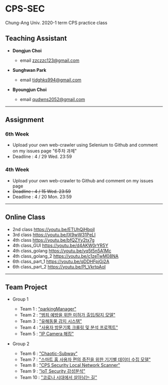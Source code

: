 # CPS-SEC
Chung-Ang Univ. 2020-1 term CPS practice class

## Teaching Assistant

  - __Dongjun Choi__
    - email zzczzc123@gmail.com
  
  - __Sunghwan Park__
    - email tjdghks994@gmail.com
  
  - __Byoungjun Choi__
    - email qudwns2052@gmail.com

---

## Assignment
  ### 6th Week
  - Upload your own web-crawler using Selenium to Github and comment on my issues page "6주차 과제"
  - Deadline : 4 / 29 Wed. 23:59
  
  ### 4th Week
  - Upload your own web-crawler to Github and comment on my issues page
  - ~~Deadline : 4 / 15 Wed. 23:59~~
  - Deadline : 4 / 20 Mon. 23:59

---

## Online Class
  - 2nd class           https://youtu.be/ETUhQjHbojI
  - 3rd class           https://youtu.be/IX9wW31PeLI
  - 4th class           https://youtu.be/bfQZYy2tx7g
  - 4th class_GUI       https://youtu.be/d4AKW0rYR5Y
  - 4th class_golang    https://youtu.be/yq5t5n5A1Mc
  - 4th class_golang_2  https://youtu.be/c1zeTwM08NA
  - 6th class_part_1    https://youtu.be/qDDHFpjGj2A
  - 6th class_part_2    https://youtu.be/Pl_VkrtpAoI
  
  ---
  
  ## Team Project
  - Group 1
    - Team 1  : ["parkingManager"](https://github.com/hemoi/parkingManager_cps)
    - Team 2  : ["범죄 예방을 위한 미허가 출입/탐지 모델"](https://github.com/BornDosirak/CPS)
    - Team 3  : ["유해동물 감지 시스템"](https://github.com/eunjineunjin/2020-CPS-project)
    - Team 4  : ["사용자 방문기록 크롤링 및 분석 프로젝트"](https://github.com/wkj719/cps-sec)
    - Team 5  : ["IP Camera 해킹"](https://github.com/devahws/CPSSecurity)
  
  - Group 2
    - Team 6  : ["Chaotic-Subway"](https://github.com/iSuddenly/Chaotic-Subway)
    - Team 7  : ["스마트 홈 사용자 편의 증진을 위한 기기별 데이터 수집 모델"](https://github.com/NownS/CPS_TP7)
    - Team 8  : ["CPS Security Local Network Scanner"](https://github.com/isakgb/CPS_Sec_LocalScanner)
    - Team 9  : ["IoT Security 감성분석"](https://github.com/SoMinHyung/CPS_Project)
    - Team 10 : ["코로나 시대에서 살아남는 길"](https://github.com/leeseunghow/cps-IOT-project)
